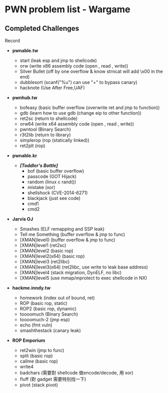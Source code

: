 # PWN problem list - Wargame

## Completed Challenges
Record


* **pwnable.tw**
	- start (leak esp and jmp to shellcode)
	- orw (write x86 assembly code (open , read , write))
	- Silver Bullet (off by one overflow & know strncat will add \x00 in the end)
	- dubblesort (scanf("%u") can use "+" to bypass canary)
	- hacknote (Use After Free,UAF)


* **pwnhub.tw**
	- bofeasy (basic buffer overflow (overwrite ret and jmp to function))       
	- gdb (learn how to use gdb (change eip to other function))           
	- ret2sc (return to shellcode)        
	- orw64 (write x64 assembly code (open , read , write))         
	- pwntool (Binary Search)
	- r3t2lib (return to library)
	- simplerop (rop (statically linked))
	- ret2plt (rop)


* **pwnable.kr**
	- ***[Toddler's Bottle]***
		- bof (basic buffer overflow)
		- passcode (GOT Hijack)
		- random (linux c rand())
		- mistake (xor)
		- shellshock (CVE-2014-6271)
		- blackjack (just see code)
		- cmd1
		- cmd2

* **Jarvis OJ**
	- Smashes (ELF remapping and SSP leak)
	- Tell me Something (buffer overflow & jmp to func)
	- [XMAN]level0 (buffer overflow & jmp to func)
	- [XMAN]level1 (ret2sc)
	- [XMAN]level2 (basic rop)
	- [XMAN]level2(x64) (basic rop)
	- [XMAN]level3 (ret2libc)
	- [XMAN]level3(x64) (ret2libc, use write to leak base address)
	- [XMAN]level4 (stack migration, DynELF, no libc)
	- [XMAN]level5 (use mmap/mprotect to exec shellcode in NX)

* **hackme.inndy.tw**
	- homework (index out of bound, ret)
	- ROP (basic rop, static)
	- ROP2 (basic rop, dynamic)
	- toooomuch	(Binary Search)
	- toooomuch-2 (jmp esp)
	- echo (fmt vuln)
	- smashthestack (canary leak)

* **ROP Emporium**
	- ret2win (jmp to func)
	- split (basic rop)
	- callme (basic rop)
	- write4
	- badchars (需要對 shellcode 做encode/decode, 用 xor)
	- fluff (對 gadget 需要特別找一下)
	- pivot (stack pivot)
